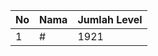 | No | Nama            | Jumlah Level |
|----|-----------------|--------------|
| 1  | #    |    1921        |
